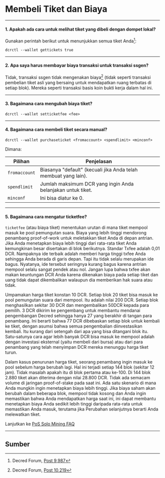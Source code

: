 # <i class="fa fa-ticket"></i> Membeli Tiket dan Biaya

---

#### 1. Apakah ada cara untuk melihat tiket yang dibeli dengan dompet lokal? 

Gunakan perintah berikut untuk menunjukkan semua tiket Anda[^9987]:

```no-highlight
dcrctl --wallet gettickets true
```

---

#### 2. Apa saya harus membayar biaya transaksi untuk transaksi ssgen? 

Tidak, transaksi ssgen tidak mengenakan biaya[^10219] (tidak seperti transaksi pembelian tiket asli yang bersaing untuk mendapatkan ruang terbatas di setiap blok). Mereka seperti transaksi basis koin bukti kerja dalam hal ini.

---

#### 3. Bagaimana cara mengubah biaya tiket?

```no-highlight
dcrctl --wallet setticketfee <fee>
```

---

#### 4. Bagaimana cara membeli tiket secara manual? 

```no-highlight
dcrctl --wallet purchaseticket <fromaccount> <spendlimit> <minconf>
```

Dimana:

Pilihan        | Penjelasan
---           | ---
`fromaccount` | Biasanya "default" (kecuali jika Anda telah membuat yang lain).
`spendlimit`  | Jumlah maksimum DCR yang ingin Anda belanjakan untuk tiket.
`minconf`     | Ini bisa diatur ke 0.

---

#### 5. Bagaimana cara mengatur ticketfee? 

`ticketfee` (atau biaya tiket) menentukan urutan di mana tiket mempool masuk ke pool pemungutan suara. Biaya yang lebih tinggi mendorong penambang proof-of-work untuk meletakkan tiket Anda di depan antrian. Jika Anda menetapkan biaya lebih tinggi dari rata-rata tiket Anda kemungkinan besar disertakan di blok berikutnya. Standar Txfee adalah 0,01 DCR. Nampaknya ide terbaik adalah memberi harga tinggi txfee Anda sehingga Anda berada di garis depan. Tapi itu tidak selalu merupakan ide bagus. Nyatanya, ide tersebut seringnya kurang bagus karena antrian mempool selalu sangat pendek atau nol. Jangan lupa bahwa txfee akan makan keuntungan DCR Anda karena dikenakan biaya pada setiap tiket dan uang tidak dapat dikembalikan walaupun dia memberikan hak suara atau tidak.

Umpamakan harga tiket konstan 10 DCR. Setiap blok 20 tiket bisa masuk ke pool pemungutan suara dari mempool. Itu adalah nilai 200 DCR. Setiap blok menghasilkan sekitar 30 DCR dan mengembalikan 50DCR kepada para pemilih. 3 DCR dikirim ke pengembang untuk membantu mendanai pengembangan Decred sehingga hanya 27 yang berakhir di tangan para penambang. Ini berarti bahwa 77 DCR dibebaskan setiap blok untuk kembali ke tiket, dengan asumsi bahwa semua pengembalian diinvestasikan kembali. Itu kurang dari setengah dari apa yang bisa ditangani blok itu. Satu-satunya cara agar lebih banyak DCR bisa masuk ke mempool adalah dengan investasi eksternal (yaitu membeli dari bursa) atau dari para penambang yang telah menyimpan DCR mereka menunggu harga tiket turun.

Dalam kasus penurunan harga tiket, seorang penambang ingin masuk ke pool sebelum harga berubah lagi. Hal ini terjadi setiap 144 blok (sekitar 12 jam). Tidak masalah apakah itu di blok pertama atau ke-100. Di 144 blok 2.880 tiket akan diterima dengan nilai 28.800 DCR. Tidak ada semacam volume di jaringan proof-of-stake pada saat ini. Ada satu skenario di mana Anda mungkin ingin menetapkan biaya lebih tinggi. Jika biaya saham akan berubah dalam beberapa blok, mempool tidak kosong dan Anda ingin memastikan bahwa Anda mendapatkan harga saat ini, ini dapat membantu menetapkan biaya Anda sedikit lebih tinggi daripada rata-rata untuk memastikan Anda masuk, terutama jika Perubahan selanjutnya berarti Anda melewatkan tiket.

Lanjutkan ke [PoS Solo Mining FAQ](/faq/proof-of-stake/solo-mining.md)

---

## <i class="fa fa-book"></i> Sumber 

[^9987]: Decred Forum, [Post 9,987](https://forum.decred.org/threads/582/page-2#post-9987)
[^10219]: Decred Forum, [Post 10,219](https://forum.decred.org/threads/180/page-6#post-10219)
